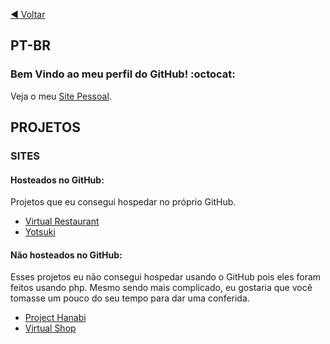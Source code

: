 [:arrow_backward: Voltar](https://github.com/monambike)

## PT-BR

### Bem Vindo ao meu perfil do GitHub! :octocat:

Veja o meu [Site Pessoal](https://monambike.github.io).

## PROJETOS
### SITES
#### Hosteados no GitHub:
Projetos que eu consegui hospedar no próprio GitHub.
- [Virtual Restaurant](https://monambike.github.io/virtualrestaurant_web)
- [Yotsuki](https://monambike.github.io/yotsuki_web)

#### Não hosteados no GitHub:
Esses projetos eu não consegui hospedar usando o GitHub pois eles foram feitos usando php. Mesmo sendo mais complicado, eu gostaria que você tomasse um pouco do seu tempo para dar uma conferida.
- [Project Hanabi](https://github.com/monambike/projecthanabi_web)
- [Virtual Shop](https://github.com/monambike/virtualshop_web)
